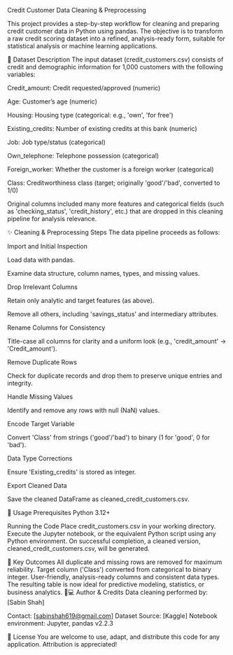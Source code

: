 Credit Customer Data Cleaning & Preprocessing

This project provides a step-by-step workflow for cleaning and preparing credit customer data in Python using pandas. The objective is to transform a raw credit scoring dataset into a refined, analysis-ready form, suitable for statistical analysis or machine learning applications.

📂 Dataset Description
The input dataset (credit_customers.csv) consists of credit and demographic information for 1,000 customers with the following variables:

Credit_amount: Credit requested/approved (numeric)

Age: Customer’s age (numeric)

Housing: Housing type (categorical: e.g., 'own', 'for free')

Existing_credits: Number of existing credits at this bank (numeric)

Job: Job type/status (categorical)

Own_telephone: Telephone possession (categorical)

Foreign_worker: Whether the customer is a foreign worker (categorical)

Class: Creditworthiness class (target; originally 'good'/'bad', converted to 1/0)

Original columns included many more features and categorical fields (such as 'checking_status', 'credit_history', etc.) that are dropped in this cleaning pipeline for analysis relevance.

✨ Cleaning & Preprocessing Steps
The data pipeline proceeds as follows:

Import and Initial Inspection

Load data with pandas.

Examine data structure, column names, types, and missing values.

Drop Irrelevant Columns

Retain only analytic and target features (as above).

Remove all others, including 'savings_status' and intermediary attributes.

Rename Columns for Consistency

Title-case all columns for clarity and a uniform look (e.g., 'credit_amount' → 'Credit_amount').

Remove Duplicate Rows

Check for duplicate records and drop them to preserve unique entries and integrity.

Handle Missing Values

Identify and remove any rows with null (NaN) values.

Encode Target Variable

Convert 'Class' from strings ('good'/'bad') to binary (1 for 'good', 0 for 'bad').

Data Type Corrections

Ensure 'Existing_credits' is stored as integer.

Export Cleaned Data

Save the cleaned DataFrame as cleaned_credit_customers.csv.

📝 Usage
Prerequisites
Python 3.12+

Running the Code
Place credit_customers.csv in your working directory.
Execute the Jupyter notebook, or the equivalent Python script using any Python environment.
On successful completion, a cleaned version, cleaned_credit_customers.csv, will be generated.

🧹 Key Outcomes
All duplicate and missing rows are removed for maximum reliability.
Target column ('Class') converted from categorical to binary integer.
User-friendly, analysis-ready columns and consistent data types.
The resulting table is now ideal for predictive modeling, statistics, or business analytics.
🧑💻 Author & Credits
Data cleaning performed by: [Sabin Shah]

Contact: [sabinshah619@gmail.com]
Dataset Source: [Kaggle]
Notebook environment: Jupyter, pandas v2.2.3

📎 License
You are welcome to use, adapt, and distribute this code for any application. Attribution is appreciated!
